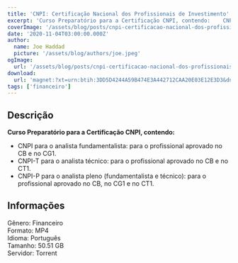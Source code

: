 ```yaml
---
title: 'CNPI: Certificação Nacional dos Profissionais de Investimento'
excerpt: 'Curso Preparatório para a Certificação CNPI, contendo:    CNPI para o analista fundamentalista: para o profissional aprovado no CB e no CG1.  CNPI-T para o analista técnico: para o profissional aprovado no CB e no CT1.  CNPI-P para o analista pleno (f'
coverImage: '/assets/blog/posts/cnpi-certificacao-nacional-dos-profissionais-de-investimento.jpg'
date: '2020-11-04T03:00:00.000Z'
author:
  name: Joe Haddad
  picture: '/assets/blog/authors/joe.jpeg'
ogImage:
  url: '/assets/blog/posts/cnpi-certificacao-nacional-dos-profissionais-de-investimento.jpg'
download:
  url: 'magnet:?xt=urn:btih:3DD5D4244A59B474E3A442712CAA20E03E12E3D3&dn=CNPI%20-%20FK%20Partners&tr=udp%3a%2f%2ftracker.openbittorrent.com%3a1337%2fannounce&tr=udp%3a%2f%2ftracker.opentrackr.org%3a1337%2fannounce'
tags: ['financeiro']
---
```

<h2>Descrição</h2>
<p></p><p><strong>Curso Preparatório para a Certificação CNPI, contendo:</strong></p><ul><li>CNPI para o analista fundamentalista: para o profissional aprovado no CB e no CG1.</li><li>CNPI-T para o analista técnico: para o profissional aprovado no CB e no CT1.</li><li>CNPI-P para o analista pleno (fundamentalista e técnico): para o profissional aprovado no CB, no CG1 e no CT1.</li></ul><h2>Informações</h2><p>Gênero: Financeiro<br/>Formato: MP4<br/>Idioma: Português<br/>Tamanho: 50.51 GB<br/>Servidor: Torrent</p>